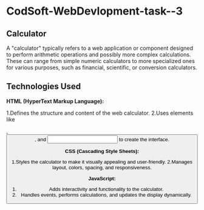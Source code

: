 # CodSoft-WebDevlopment-task--3
## Calculator ##

A "calculator" typically refers to a web application or component designed to perform arithmetic operations and possibly more complex calculations. These can range from simple numeric calculators to more 
specialized ones for various purposes, such as financial, scientific, or conversion calculators. 

## Technologies Used ##

**HTML (HyperText Markup Language):**

 1.Defines the structure and content of the web calculator. 
 2.Uses elements like <div>, <button>, and <input> to create the interface.
  
**CSS (Cascading Style Sheets):**

 1.Styles the calculator to make it visually appealing and user-friendly. 
 2.Manages layout, colors, spacing, and responsiveness.
  
**JavaScript:**
 1. Adds interactivity and functionality to the calculator.
 2. Handles events, performs calculations, and updates the display dynamically.
